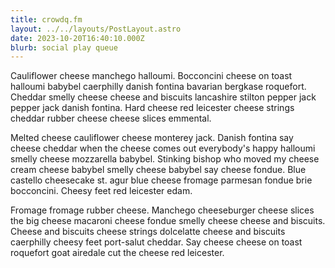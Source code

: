 ```yaml
---
title: crowdq.fm
layout: ../../layouts/PostLayout.astro
date: 2023-10-20T16:40:10.000Z
blurb: social play queue
---
```


<!-- TODO: load readme from github -->

Cauliflower cheese manchego halloumi. Bocconcini cheese on toast halloumi babybel caerphilly danish fontina bavarian bergkase roquefort. Cheddar smelly cheese cheese and biscuits lancashire stilton pepper jack pepper jack danish fontina. Hard cheese red leicester cheese strings cheddar rubber cheese cheese slices emmental.

Melted cheese cauliflower cheese monterey jack. Danish fontina say cheese cheddar when the cheese comes out everybody's happy halloumi smelly cheese mozzarella babybel. Stinking bishop who moved my cheese cream cheese babybel smelly cheese babybel say cheese fondue. Blue castello cheesecake st. agur blue cheese fromage parmesan fondue brie bocconcini. Cheesy feet red leicester edam.

Fromage fromage rubber cheese. Manchego cheeseburger cheese slices the big cheese macaroni cheese fondue smelly cheese cheese and biscuits. Cheese and biscuits cheese strings dolcelatte cheese and biscuits caerphilly cheesy feet port-salut cheddar. Say cheese cheese on toast roquefort goat airedale cut the cheese red leicester.
